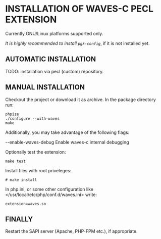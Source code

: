 INSTALLATION OF WAVES-C PECL EXTENSION
==================================

Currently GNU/Linux platforms supported only.

*It is highly recommended to install `pgk-config`*, if it is not installed yet.

AUTOMATIC INSTALLATION
----------------------

TODO: installation via pecl (custom) repository.

MANUAL INSTALLATION
-------------------

Checkout the project or download it as archive. In the package directory run:

```
phpize
./configure --with-waves
make
```

Additionally, you may take advantage of the following flags:

--enable-waves-debug         Enable waves-c internal debugging

Optionally test the extension:

```
make test
```

Install files with root priveleges:

```
# make install
```

In php.ini, or some other configuration like
</usr/local/etc/php/conf.d/waves.ini> write:

```
extension=waves.so
```

FINALLY
-------

Restart the SAPI server (Apache, PHP-FPM etc.), if appropriate.
